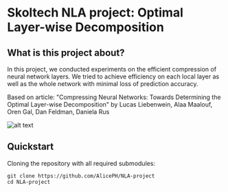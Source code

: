 Skoltech NLA project: Optimal Layer-wise Decomposition
===================================

## What is this project about?

In this project, we conducted experiments on the efficient compression of neural network layers. We tried to achieve efficiency on each local layer as well as the whole network with minimal loss of prediction accuracy.

Based on article: "Compressing Neural Networks: Towards Determining the Optimal Layer-wise Decomposition" by Lucas Liebenwein,  Alaa Maalouf, Oren Gal, Dan Feldman, Daniela Rus

![alt text](http://url/to/img.png)
## Quickstart

Cloning the repository with all required submodules:

    git clone https://github.com/AlicePH/NLA-project
    cd NLA-project




